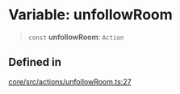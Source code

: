 # Variable: unfollowRoom

> `const` **unfollowRoom**: `Action`

## Defined in

[core/src/actions/unfollowRoom.ts:27](https://github.com/ai16z/eliza/blob/d62ba1b3bd238d14ac669409dda20e8446e34da9/core/src/actions/unfollowRoom.ts#L27)
